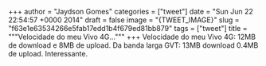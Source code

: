 
+++
author = "Jaydson Gomes"
categories = ["tweet"]
date = "Sun Jun 22 22:54:57 +0000 2014"
draft = false
image = "{TWEET_IMAGE}"
slug = "f63e1e63534266e5fab17edd1b4f679ed81bb879"
tags = ["tweet"]
title = """Velocidade do meu Vivo 4G..."""
+++
Velocidade do meu Vivo 4G: 12MB de download e 8MB de upload. Da banda larga GVT: 13MB download 0.4MB de upload. Interessante.
